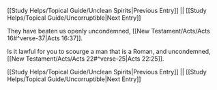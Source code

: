 [[Study Helps/Topical Guide/Unclean Spirits|Previous Entry]]  ||  [[Study Helps/Topical Guide/Uncorruptible|Next Entry]]

 They have beaten us openly uncondemned, [[New Testament/Acts/Acts 16#^verse-37|Acts 16:37]].

 Is it lawful for you to scourge a man that is a Roman, and uncondemned, [[New Testament/Acts/Acts 22#^verse-25|Acts 22:25]].

[[Study Helps/Topical Guide/Unclean Spirits|Previous Entry]]  ||  [[Study Helps/Topical Guide/Uncorruptible|Next Entry]]